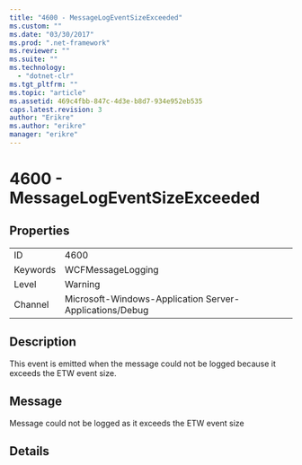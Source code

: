 ```yaml
---
title: "4600 - MessageLogEventSizeExceeded"
ms.custom: ""
ms.date: "03/30/2017"
ms.prod: ".net-framework"
ms.reviewer: ""
ms.suite: ""
ms.technology: 
  - "dotnet-clr"
ms.tgt_pltfrm: ""
ms.topic: "article"
ms.assetid: 469c4fbb-847c-4d3e-b8d7-934e952eb535
caps.latest.revision: 3
author: "Erikre"
ms.author: "erikre"
manager: "erikre"
---
```

# 4600 - MessageLogEventSizeExceeded
## Properties  
  
|||  
|-|-|  
|ID|4600|  
|Keywords|WCFMessageLogging|  
|Level|Warning|  
|Channel|Microsoft-Windows-Application Server-Applications/Debug|  
  
## Description  
 This event is emitted when the message could not be logged because it exceeds the ETW event size.  
  
## Message  
 Message could not be logged as it exceeds the ETW event size  
  
## Details
